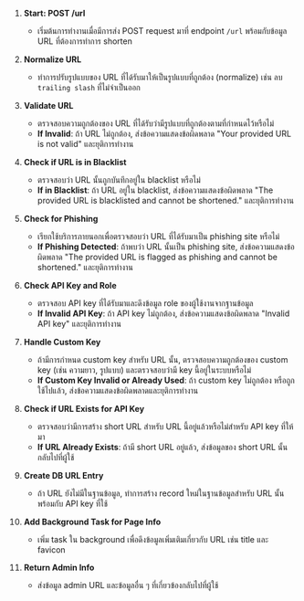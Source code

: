 
1. **Start: POST /url**
   - เริ่มต้นการทำงานเมื่อมีการส่ง POST request มาที่ endpoint `/url` พร้อมกับข้อมูล URL ที่ต้องการทำการ shorten

2. **Normalize URL**
   - ทำการปรับรูปแบบของ URL ที่ได้รับมาให้เป็นรูปแบบที่ถูกต้อง (normalize) เช่น ลบ `trailing slash` ที่ไม่จำเป็นออก

3. **Validate URL**
   - ตรวจสอบความถูกต้องของ URL ที่ได้รับว่ามีรูปแบบที่ถูกต้องตามที่กำหนดไว้หรือไม่
   - **If Invalid**: ถ้า URL ไม่ถูกต้อง, ส่งข้อความแสดงข้อผิดพลาด "Your provided URL is not valid" และยุติการทำงาน

4. **Check if URL is in Blacklist**
   - ตรวจสอบว่า URL นั้นถูกบันทึกอยู่ใน blacklist หรือไม่
   - **If in Blacklist**: ถ้า URL อยู่ใน blacklist, ส่งข้อความแสดงข้อผิดพลาด "The provided URL is blacklisted and cannot be shortened." และยุติการทำงาน

5. **Check for Phishing**
   - เรียกใช้บริการภายนอกเพื่อตรวจสอบว่า URL ที่ได้รับมาเป็น phishing site หรือไม่
   - **If Phishing Detected**: ถ้าพบว่า URL นั้นเป็น phishing site, ส่งข้อความแสดงข้อผิดพลาด "The provided URL is flagged as phishing and cannot be shortened." และยุติการทำงาน

6. **Check API Key and Role**
   - ตรวจสอบ API key ที่ได้รับมาและดึงข้อมูล role ของผู้ใช้งานจากฐานข้อมูล
   - **If Invalid API Key**: ถ้า API key ไม่ถูกต้อง, ส่งข้อความแสดงข้อผิดพลาด "Invalid API key" และยุติการทำงาน

7. **Handle Custom Key**
   - ถ้ามีการกำหนด custom key สำหรับ URL นั้น, ตรวจสอบความถูกต้องของ custom key (เช่น ความยาว, รูปแบบ) และตรวจสอบว่ามี key นี้อยู่ในระบบหรือไม่
   - **If Custom Key Invalid or Already Used**: ถ้า custom key ไม่ถูกต้อง หรือถูกใช้ไปแล้ว, ส่งข้อความแสดงข้อผิดพลาดและยุติการทำงาน

8. **Check if URL Exists for API Key**
   - ตรวจสอบว่ามีการสร้าง short URL สำหรับ URL นี้อยู่แล้วหรือไม่สำหรับ API key ที่ให้มา
   - **If URL Already Exists**: ถ้ามี short URL อยู่แล้ว, ส่งข้อมูลของ short URL นั้นกลับไปที่ผู้ใช้

9. **Create DB URL Entry**
   - ถ้า URL ยังไม่มีในฐานข้อมูล, ทำการสร้าง record ใหม่ในฐานข้อมูลสำหรับ URL นั้นพร้อมกับ API key ที่ใช้

10. **Add Background Task for Page Info**
    - เพิ่ม task ใน background เพื่อดึงข้อมูลเพิ่มเติมเกี่ยวกับ URL เช่น title และ favicon

11. **Return Admin Info**
    - ส่งข้อมูล admin URL และข้อมูลอื่น ๆ ที่เกี่ยวข้องกลับไปที่ผู้ใช้

